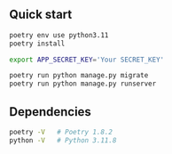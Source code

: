 ## Quick start
```bash
poetry env use python3.11
poetry install

export APP_SECRET_KEY='Your SECRET_KEY'

poetry run python manage.py migrate
poetry run python manage.py runserver
```


## Dependencies
```bash
poetry -V   # Poetry 1.8.2
python -V   # Python 3.11.8
```
